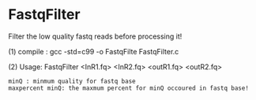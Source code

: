 # FastqFilter
Filter the low quality fastq reads before processing it!

(1) compile : gcc -std=c99 -o FastqFilte FastqFilter.c

(2) Usage: FastqFilter <InR1.fq> <InR2.fq> <minQ> <maxpercent minQ> <outR1.fq> <outR2.fq>

    minQ : minmum quality for fastq base
    maxpercent minQ: the maxmum percent for minQ occoured in fastq base!
